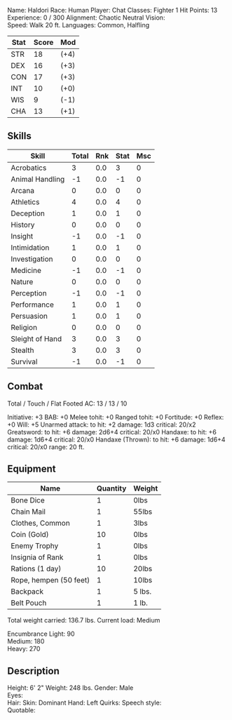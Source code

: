 Name:       Haldori
Race:       Human
Player:     Chat 
Classes:    Fighter 1
Hit Points: 13
Experience: 0 / 300
Alignment:  Chaotic Neutral
Vision:     
Speed:      Walk 20 ft.
Languages:  Common, Halfling

| Stat  |  Score |  Mod |
| ----------- | --------- | ------- |
| STR  |  18 |  (+4) |
| DEX  |  16 |  (+3) |
| CON  |  17 |  (+3) |
| INT  |  10 |  (+0) |
| WIS  |  9 |  (-1) |
| CHA  |  13 |  (+1) |

## Skills
| Skill                  | Total |  Rnk  |   Stat  | Msc |
| -------- | ---------- | ---------- | ---------- | ---------- |
| Acrobatics  |  3  |  0.0 |   3 |   0 | 
| Animal Handling |   -1 |   0.0 |   -1 |   0 | 
| Arcana |   0 |   0.0 |   0 |   0 | 
| Athletics |   4 |   0.0 |   4 |   0 | 
| Deception |   1 |   0.0 |   1 |   0 | 
| History |   0 |   0.0 |   0 |   0 | 
| Insight |   -1 |   0.0 |   -1 |   0 | 
| Intimidation |   1 |   0.0 |   1 |   0 | 
| Investigation |   0 |   0.0 |   0 |   0 | 
| Medicine |   -1 |   0.0 |   -1 |   0 | 
| Nature |   0 |   0.0 |   0 |   0 | 
| Perception |   -1 |   0.0 |   -1 |   0 | 
| Performance |   1 |   0.0 |   1 |   0 | 
| Persuasion |   1 |   0.0 |   1 |   0 | 
| Religion |   0 |   0.0 |   0 |   0 | 
| Sleight of Hand |   3 |   0.0 |   3 |   0 | 
| Stealth |   3 |   0.0 |   3 |   0 | 
| Survival |   -1 |   0.0 |   -1 |   0 | 

## Combat 
Total / Touch / Flat Footed
AC: 13 / 13 / 10

Initiative:   +3
BAB:          +0
Melee tohit:  +0
Ranged tohit: +0
Fortitude:    +0
Reflex:       +0
Will:         +5
Unarmed attack:
to hit:       +2
damage:       1d3
critical:     20/x2
Greatsword:
to hit:       +6
damage:       2d6+4
critical:     20/x0
Handaxe:
to hit:       +6
damage:       1d6+4
critical:     20/x0
Handaxe (Thrown):
to hit:       +6
damage:       1d6+4
critical:     20/x0
range:        20 ft.

## Equipment 
| Name  | Quantity | Weight |
| ------------- | ------------- | ------------- |
| Bone Dice | 1	| 0lbs |
| Chain Mail | 1 | 55lbs |
| Clothes, Common | 1 | 3lbs |
| Coin (Gold) | 10 | 0lbs |
| Enemy Trophy | 1 | 0lbs |
| Insignia of Rank | 1 | 0lbs |
| Rations (1 day) | 10 | 20lbs |
| Rope, hempen (50 feet) | 1 | 10lbs |
| Backpack | 1 | 5 lbs. |
| Belt Pouch  | 1 | 1 lb. |

Total weight carried: 136.7 lbs.
Current load:         Medium

Encumbrance
Light:  90   
Medium: 180   
Heavy:  270

## Description 
Height: 6' 2" Weight: 248 lbs. 
Gender: Male	
Eyes:    
Hair: 
Skin: 
Dominant Hand: Left 
Quirks: 
Speech style:  
Quotable: 
